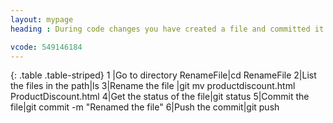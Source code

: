```yaml
---
layout: mypage
heading : During code changes you have created a file and committed it. During the peer review process you have been asked to rename the file to adhere to coding standards. Kindly fix the issue?

vcode: 549146184
---
```

{: .table .table-striped}
1 |Go to directory RenameFile|cd RenameFile
2|List the files in the path|ls
3|Rename the file |git mv productdiscount.html ProductDiscount.html
4|Get the status of the file|git status
5|Commit the file|git commit -m "Renamed the file"
6|Push the commit|git push



 
